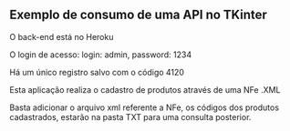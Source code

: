 <h2>Exemplo de consumo de uma API no TKinter</h2>
<p>O back-end está no Heroku</p>
<p>O login de acesso: login: admin, password: 1234</p>
<p>Há um único registro salvo com o código 4120</p>
<p>Esta aplicação realiza o cadastro de produtos através de uma NFe .XML</p>
<p>Basta adicionar o arquivo xml referente a NFe, os códigos dos produtos cadastrados, estarão na pasta TXT para uma consulta posterior.</p>